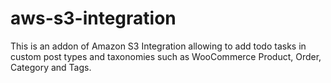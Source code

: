 # aws-s3-integration
This is an addon of Amazon S3 Integration allowing to add todo tasks in custom post types and taxonomies such as WooCommerce Product, Order, Category and Tags.